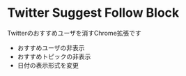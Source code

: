 # Twitter Suggest Follow Block
Twitterのおすすめユーザを消すChrome拡張です  

+ おすすめユーザの非表示
+ おすすめトピックの非表示
+ 日付の表示形式を変更
